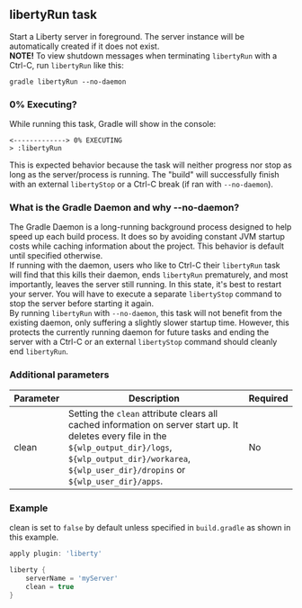 ## libertyRun task  
Start a Liberty server in foreground. The server instance will be automatically created if it does not exist.  
**NOTE!** To view shutdown messages when terminating `libertyRun` with a Ctrl-C, run `libertyRun` like this:  
```
gradle libertyRun --no-daemon
```
  
### 0% Executing?
While running this task, Gradle will show in the console:  
```
<-------------> 0% EXECUTING  
> :libertyRun
```  
This is expected behavior because the task will neither progress nor stop as long as the server/process is running. The "build" will successfully finish with an external `libertyStop` or a Ctrl-C break (if ran with `--no-daemon`).

### What is the Gradle Daemon and why --no-daemon?
The Gradle Daemon is a long-running background process designed to help speed up each build process. It does so by avoiding constant JVM startup costs while caching information about the project. This behavior is default until specified otherwise.  
If running with the daemon, users who like to Ctrl-C their `libertyRun` task will find that this kills their daemon, ends `libertyRun` prematurely, and most importantly, leaves the server still running. In this state, it's best to restart your server. You will have to execute a separate `libertyStop` command to stop the server before starting it again.  
By running `libertyRun` with `--no-daemon`, this task will not benefit from the existing daemon, only suffering a slightly slower startup time. However, this protects the currently running daemon for future tasks and ending the server with a Ctrl-C or an external `libertyStop` command should cleanly end `libertyRun`.

### Additional parameters

| Parameter | Description | Required |
| --------- | ------------ | ----------|
| clean | Setting the `clean` attribute clears all cached information on server start up. It deletes every file in the `${wlp_output_dir}/logs`, `${wlp_output_dir}/workarea`, `${wlp_user_dir}/dropins` or `${wlp_user_dir}/apps`. | No |

### Example  
clean is set to `false` by default unless specified in `build.gradle` as shown in this example.  

```groovy
apply plugin: 'liberty'

liberty {
    serverName = 'myServer'
    clean = true
}

```
